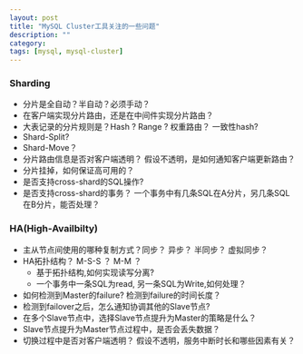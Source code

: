 ```yaml
---
layout: post
title: "MySQL Cluster工具关注的一些问题"
description: ""
category:
tags: [mysql, mysql-cluster]
---
```


### Sharding

* 分片是全自动？半自动？必须手动？ 
* 在客户端实现分片路由，还是在中间件实现分片路由？ 
* 大表记录的分片规则是？Hash ?  Range ? 权重路由？ 一致性hash? 
* Shard-Split? 
* Shard-Move？
* 分片路由信息是否对客户端透明？ 假设不透明，是如何通知客户端更新路由？ 
* 分片挂掉，如何保证高可用的？ 
* 是否支持cross-shard的SQL操作?
* 是否支持cross-shard的事务？ 一个事务中有几条SQL在A分片，另几条SQL在B分片，能否处理？

### HA(High-Availbilty)

* 主从节点间使用的哪种复制方式？同步？ 异步？ 半同步？ 虚拟同步？ 
* HA拓扑结构？ M-S-S ？ M-M ？ 
  * 基于拓扑结构,如何实现读写分离? 
  * 一个事务中一条SQL为read, 另一条SQL为Write,如何处理？
* 如何检测到Master的failure? 检测到failure的时间长度？ 
* 检测到failover之后，怎么通知协调其他的Slave节点?
* 在多个Slave节点中，选择Slave节点提升为Master的策略是什么？
* Slave节点提升为Master节点过程中，是否会丢失数据？ 
* 切换过程中是否对客户端透明？ 假设不透明，服务中断时长和哪些因素有关？ 

